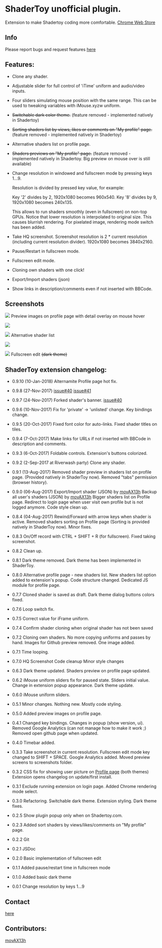 # ShaderToy unofficial plugin.

Extension to make Shadertoy coding more comfortable.
[Chrome Web Store](https://chrome.google.com/webstore/detail/shadertoy-unofficial-plug/ohicbclhdmkhoabobgppffepcopomhgl?hl=pl)

## Info

Please report bugs and request features [here](https://github.com/patuwwy/ShaderToy-Chrome-Plugin/issues)

## Features:

* Clone any shader.

* Adjustable slider for full control of 'iTime' uniform and audio/video inputs.

* Four sliders simulating mouse position with the same range.
  This can be used to tweaking variables with iMouse.xyzw uniform.

* ~~Switchable dark color theme.~~
(feature removed - implemented natively in Shadertoy)

* ~~Sorting shaders list by views, likes or comments on "My profile" page.~~
(feature removed - implemented natively in Shadertoy)

* Alternative shaders list on profile page.

* ~~Shaders previews on "My profile" page.~~
(feature removed - implemented natively in Shadertoy. Big preview on mouse over is still available)

* Change resolution in windowed and fullscreen mode by pressing keys 1...9.

  Resolution is divided by pressed key value, for example:

  Key '2' divides by 2, 1920x1080 becomes 960x540.
  Key '8' divides by 9, 1920x1080 becomes 240x135.

  This allows to run shaders smoothly (even in fullscreen) on non-top GPUs.
  Notice that lower resolution is interpolated to original size. This causes blurrish rendering. For pixelated image, rendering mode switch has been added.

* Take HQ screenshot. Screenshot resolution is 2 * current resolution (including current resolution divider). 1920x1080 becomes 3840x2160.

* Pause/Restart in fullscreen mode.

* Fullscreen edit mode.

* Cloning own shaders with one click!

* Export/Import shaders (json)

* Show links in description/comments even if not inserted with BBCode.

## Screenshots

![](./screenshots/list-preview.jpg)
Preview images on profile page with detail overlay on mouse hover

![](./screenshots/screen3.jpg)

![](./screenshots/alt-profile.jpg)
Alternative shader list

![](./screenshots/previews.jpg)

![](./screenshots/screen2.jpg)
Fullscreen edit ~~(dark theme)~~


## ShaderToy extension changelog:

* 0.9.10 (10-Jan-2018)
Alternamite Profile page hot fix.

* 0.9.8 (27-Nov-2017)
[issue#40](https://github.com/patuwwy/ShaderToy-Chrome-Plugin/issues/40)
[issue#41](https://github.com/patuwwy/ShaderToy-Chrome-Plugin/issues/41)

* 0.9.7 (24-Nov-2017)
Forked shader's banner. [issue#40](https://github.com/patuwwy/ShaderToy-Chrome-Plugin/issues/40)

* 0.9.6 (10-Nov-2017)
Fix for 'private' -> 'unlisted' change.
Key bindings change.

* 0.9.5 (20-Oct-2017)
Fixed font color for auto-links.
Fixed shader titles on tiles.

* 0.9.4 (7-Oct-2017)
Make links for URLs if not inserted with BBCode in description and comments.

* 0.9.3 (6-Oct-2017)
Foldable controls.
Extension's buttons colorized.

* 0.9.2 (2-Sep-2017 at Riverwash party)
Clone any shader.

* 0.9.1 (13-Aug-2017)
Removed shader preview in shaders list on profile page. (Provided natively in ShaderToy now).
Removed "tabs" permission (browser history).

* 0.9.0 (06-Aug-2017)
Export/Import shader (JSON) by [movAX13h](http://blog.thrill-project.com/)
Backup all user's shaders (JSON) by [movAX13h](http://blog.thrill-project.com/)
Bigger shaders list on Profile page.
Redirect to login page when user visit own profile but is not logged anymore.
Code style clean up.

* 0.8.4 (04-Aug-2017)
Rewind/Forward with arrow keys when shader is active.
Removed shaders sorting on Profile page (Sorting is provided natively in ShaderToy now).
Minor fixes.

* 0.8.3
On/Off record with CTRL + SHIFT + R (for fullscreen).
Fixed taking screenshot.

* 0.8.2
Clean up.

* 0.8.1
Dark theme removed. Dark theme has been implemented in ShaderToy.

* 0.8.0
Alternative profile page - new shaders list.
New shaders list option added to extension's popup.
Code structure changed. Dedicated JS module for profile page.

* 0.7.7
Cloned shader is saved as draft.
Dark theme dialog buttons colors fixed.

* 0.7.6
Loop switch fix.

* 0.7.5
Correct value for iFrame uniform.

* 0.7.4
Confirm shader cloning when original shader has not been saved

* 0.7.2
Cloning own shaders. No more copying uniforms and passes by hand.
Images for Github preview removed. One image added.

* 0.7.1
Time looping.

* 0.7.0
HQ Screenshot
Code cleanup
Minor style changes

* 0.6.3
Dark theme updated.
Shaders preview on profile page updated.

* 0.6.2
iMouse uniform sliders fix for paused state.
Sliders initial value.
Change in extension popup appearance.
Dark theme update.

* 0.6.0
iMouse uniform sliders.

* 0.5.1
Minor changes. Nothing new. Mostly code styling.

* 0.5.0
Added preview images on profile page.

* 0.4.1
Changed key bindings.
Changes in popup (show version, ui).
Removed Google Analytics (can not manage how to make it work ;)
Removed open github page when updated.

* 0.4.0
Timebar added.

* 0.3.3
Take screenshot in current resolution.
Fullscreen edit mode key changed to SHIFT + SPACE.
Google Analytics added.
Moved preview screens to screenshots folder.

* 0.3.2
CSS fix for showing user picture on [Profile page](https://www.shadertoy.com/profile) (both themes)
Extension opens changelog on update/first install.

* 0.3.1
Exclude running extension on login page.
Added Chrome rendering mode select.

* 0.3.0
Refactoring.
Switchable dark theme.
Extension styling.
Dark theme fixes.

* 0.2.5
Show plugin popup only when on Shadertoy.com.

* 0.2.3
Added sort shaders by views/likes/comments on "My profile" page.

* 0.2.2
Git

* 0.2.1
JSDoc

* 0.2.0
Basic implementation of fullscreen edit

* 0.1.1
Added pause/restart time in fullscreen mode

* 0.1.0
Added basic dark theme

* 0.0.1
Change resolution by keys 1...9

## Contact

[here](http://patrykfalba.eu)

## Contributors:

[movAX13h](http://blog.thrill-project.com/)

